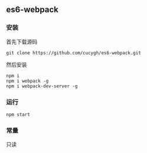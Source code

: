 ## es6-webpack

### 安装

首先下载源码

```shell
git clone https://github.com/cucygh/es6-webpack.git
```

然后安装

```shell
npm i
npm i webpack -g
npm i webpack-dev-server -g
```

### 运行

```shell
npm start
```


### 常量
只读